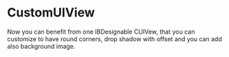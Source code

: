 # CustomUIView

Now you can benefit from one IBDesignable CUIVew, that you can customize to have round corners, drop shadow with offset and you can add also background image.
